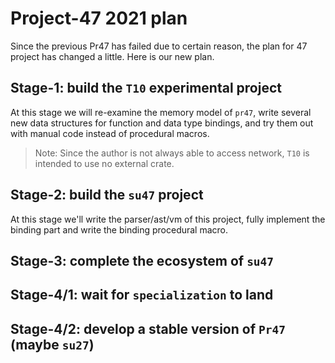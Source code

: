 # Project-47 2021 plan

Since the previous Pr47 has failed due to certain reason, the plan for 47 project has changed a little. Here is our new plan.

## Stage-1: build the `T10` experimental project
At this stage we will re-examine the memory model of `pr47`, write several new data structures for function and data type bindings, and try them out with manual code instead of procedural macros.

> Note: Since the author is not always able to access network, `T10` is intended to use no external crate.

## Stage-2: build the `su47` project
At this stage we'll write the parser/ast/vm of this project, fully implement the binding part and write the binding procedural macro.

## Stage-3: complete the ecosystem of `su47`

## Stage-4/1: wait for `specialization` to land

## Stage-4/2: develop a stable version of `Pr47` (maybe `su27`)
